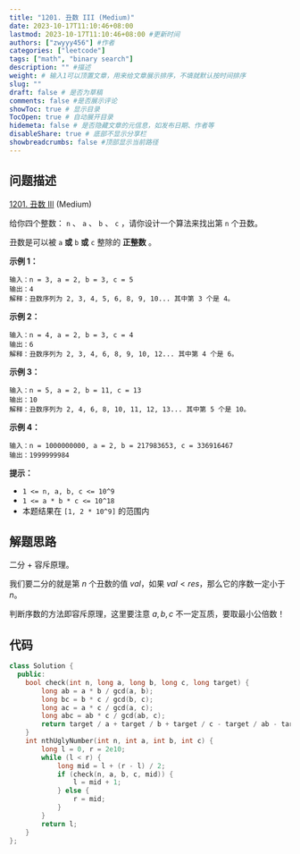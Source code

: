 ```yaml
---
title: "1201. 丑数 III (Medium)"
date: 2023-10-17T11:10:46+08:00
lastmod: 2023-10-17T11:10:46+08:00 #更新时间
authors: ["zwyyy456"] #作者
categories: ["leetcode"]
tags: ["math", "binary search"]
description: "" #描述
weight: # 输入1可以顶置文章，用来给文章展示排序，不填就默认按时间排序
slug: ""
draft: false # 是否为草稿
comments: false #是否展示评论
showToc: true # 显示目录
TocOpen: true # 自动展开目录
hidemeta: false # 是否隐藏文章的元信息，如发布日期、作者等
disableShare: true # 底部不显示分享栏
showbreadcrumbs: false #顶部显示当前路径
---
```

## 问题描述

[1201. 丑数 III][link] (Medium)

[link]: https://leetcode.cn/problems/ugly-number-iii/

给你四个整数： `n` 、 `a` 、 `b` 、 `c` ，请你设计一个算法来找出第 `n` 个丑数。

丑数是可以被 `a` **或** `b` **或** `c` 整除的 **正整数** 。

**示例 1：**

```
输入：n = 3, a = 2, b = 3, c = 5
输出：4
解释：丑数序列为 2, 3, 4, 5, 6, 8, 9, 10... 其中第 3 个是 4。
```

**示例 2：**

```
输入：n = 4, a = 2, b = 3, c = 4
输出：6
解释：丑数序列为 2, 3, 4, 6, 8, 9, 10, 12... 其中第 4 个是 6。
```

**示例 3：**

```
输入：n = 5, a = 2, b = 11, c = 13
输出：10
解释：丑数序列为 2, 4, 6, 8, 10, 11, 12, 13... 其中第 5 个是 10。
```

**示例 4：**

```
输入：n = 1000000000, a = 2, b = 217983653, c = 336916467
输出：1999999984
```

**提示：**

- `1 <= n, a, b, c <= 10^9`
- `1 <= a * b * c <= 10^18`
- 本题结果在 `[1, 2 * 10^9]` 的范围内

## 解题思路

二分 + 容斥原理。

我们要二分的就是第 $n$ 个丑数的值 $val$，如果 $val < res$，那么它的序数一定小于 $n$。

判断序数的方法即容斥原理，这里要注意 $a, b, c$ 不一定互质，要取最小公倍数！

## 代码

```cpp
class Solution {
  public:
    bool check(int n, long a, long b, long c, long target) {
        long ab = a * b / gcd(a, b);
        long bc = b * c / gcd(b, c);
        long ac = a * c / gcd(a, c);
        long abc = ab * c / gcd(ab, c);
        return target / a + target / b + target / c - target / ab - target / bc - target / ac + target / abc < n;
    }
    int nthUglyNumber(int n, int a, int b, int c) {
        long l = 0, r = 2e10;
        while (l < r) {
            long mid = l + (r - l) / 2;
            if (check(n, a, b, c, mid)) {
                l = mid + 1;
            } else {
                r = mid;
            }
        }
        return l;
    }
};
```
